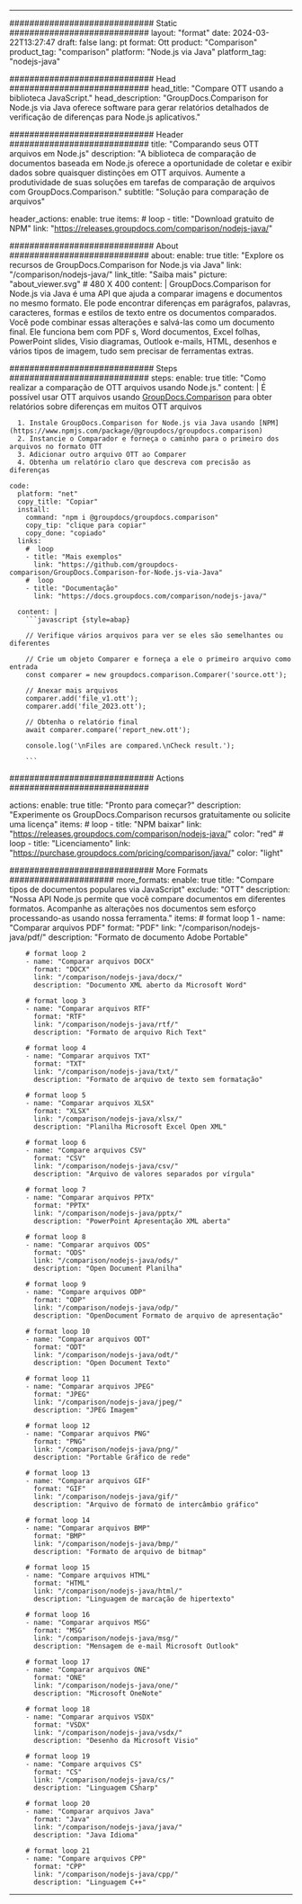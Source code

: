 
---
############################# Static ############################
layout: "format"
date:  2024-03-22T13:27:47
draft: false
lang: pt
format: Ott
product: "Comparison"
product_tag: "comparison"
platform: "Node.js via Java"
platform_tag: "nodejs-java"

############################# Head ############################
head_title: "Compare OTT usando a biblioteca JavaScript."
head_description: "GroupDocs.Comparison for Node.js via Java oferece software para gerar relatórios detalhados de verificação de diferenças para Node.js aplicativos."

############################# Header ############################
title: "Comparando seus OTT arquivos em Node.js" 
description: "A biblioteca de comparação de documentos baseada em Node.js oferece a oportunidade de coletar e exibir dados sobre quaisquer distinções em OTT arquivos. Aumente a produtividade de suas soluções em tarefas de comparação de arquivos com GroupDocs.Comparison."
subtitle: "Solução para comparação de arquivos" 

header_actions:
  enable: true
  items:
    #  loop
    - title: "Download gratuito de NPM"
      link: "https://releases.groupdocs.com/comparison/nodejs-java/"
      
############################# About ############################
about:
    enable: true
    title: "Explore os recursos de GroupDocs.Comparison for Node.js via Java"
    link: "/comparison/nodejs-java/"
    link_title: "Saiba mais"
    picture: "about_viewer.svg" # 480 X 400
    content: |
       GroupDocs.Comparison for Node.js via Java é uma API que ajuda a comparar imagens e documentos no mesmo formato. Ele pode encontrar diferenças em parágrafos, palavras, caracteres, formas e estilos de texto entre os documentos comparados. Você pode combinar essas alterações e salvá-las como um documento final. Ele funciona bem com PDF s, Word documentos, Excel folhas, PowerPoint slides, Visio diagramas, Outlook e-mails, HTML, desenhos e vários tipos de imagem, tudo sem precisar de ferramentas extras.

############################# Steps ############################
steps:
    enable: true
    title: "Como realizar a comparação de OTT arquivos usando Node.js."
    content: |
      É possível usar OTT arquivos usando [GroupDocs.Comparison](https://products.groupdocs.com/comparison/nodejs-java/) para obter relatórios sobre diferenças em muitos OTT arquivos
      
      1. Instale GroupDocs.Comparison for Node.js via Java usando [NPM](https://www.npmjs.com/package/@groupdocs/groupdocs.comparison)
      2. Instancie o Comparador e forneça o caminho para o primeiro dos arquivos no formato OTT
      3. Adicionar outro arquivo OTT ao Comparer
      4. Obtenha um relatório claro que descreva com precisão as diferenças
   
    code:
      platform: "net"
      copy_title: "Copiar"
      install:
        command: "npm i @groupdocs/groupdocs.comparison"
        copy_tip: "clique para copiar"
        copy_done: "copiado"
      links:
        #  loop
        - title: "Mais exemplos"
          link: "https://github.com/groupdocs-comparison/GroupDocs.Comparison-for-Node.js-via-Java"
        #  loop
        - title: "Documentação"
          link: "https://docs.groupdocs.com/comparison/nodejs-java/"
          
      content: |
        ```javascript {style=abap}

        // Verifique vários arquivos para ver se eles são semelhantes ou diferentes

        // Crie um objeto Comparer e forneça a ele o primeiro arquivo como entrada
        const comparer = new groupdocs.comparison.Comparer('source.ott');

        // Anexar mais arquivos
        comparer.add('file_v1.ott');
        comparer.add('file_2023.ott');

        // Obtenha o relatório final
        await comparer.compare('report_new.ott');

        console.log('\nFiles are compared.\nCheck result.');

        ```            

############################# Actions ############################

actions:
  enable: true
  title: "Pronto para começar?"
  description: "Experimente os GroupDocs.Comparison recursos gratuitamente ou solicite uma licença"
  items:
    #  loop
    - title: "NPM baixar"
      link: "https://releases.groupdocs.com/comparison/nodejs-java/"
      color: "red"
        #  loop
    - title: "Licenciamento"
      link: "https://purchase.groupdocs.com/pricing/comparison/java/"
      color: "light"


############################# More Formats #####################
more_formats:
    enable: true
    title: "Compare tipos de documentos populares via JavaScript"
    exclude: "OTT"
    description: "Nossa API Node.js permite que você compare documentos em diferentes formatos. Acompanhe as alterações nos documentos sem esforço processando-as usando nossa ferramenta."
    items: 
        # format loop 1
        - name: "Comparar arquivos PDF"
          format: "PDF"
          link: "/comparison/nodejs-java/pdf/"
          description: "Formato de documento Adobe Portable"

        # format loop 2
        - name: "Comparar arquivos DOCX"
          format: "DOCX"
          link: "/comparison/nodejs-java/docx/"
          description: "Documento XML aberto da Microsoft Word"

        # format loop 3
        - name: "Comparar arquivos RTF"
          format: "RTF"
          link: "/comparison/nodejs-java/rtf/"
          description: "Formato de arquivo Rich Text"

        # format loop 4
        - name: "Comparar arquivos TXT"
          format: "TXT"
          link: "/comparison/nodejs-java/txt/"
          description: "Formato de arquivo de texto sem formatação"

        # format loop 5
        - name: "Comparar arquivos XLSX"
          format: "XLSX"
          link: "/comparison/nodejs-java/xlsx/"
          description: "Planilha Microsoft Excel Open XML"

        # format loop 6
        - name: "Compare arquivos CSV"
          format: "CSV"
          link: "/comparison/nodejs-java/csv/"
          description: "Arquivo de valores separados por vírgula"

        # format loop 7
        - name: "Comparar arquivos PPTX"
          format: "PPTX"
          link: "/comparison/nodejs-java/pptx/"
          description: "PowerPoint Apresentação XML aberta"

        # format loop 8
        - name: "Comparar arquivos ODS"
          format: "ODS"
          link: "/comparison/nodejs-java/ods/"
          description: "Open Document Planilha"

        # format loop 9
        - name: "Compare arquivos ODP"
          format: "ODP"
          link: "/comparison/nodejs-java/odp/"
          description: "OpenDocument Formato de arquivo de apresentação"

        # format loop 10
        - name: "Comparar arquivos ODT"
          format: "ODT"
          link: "/comparison/nodejs-java/odt/"
          description: "Open Document Texto"

        # format loop 11
        - name: "Comparar arquivos JPEG"
          format: "JPEG"
          link: "/comparison/nodejs-java/jpeg/"
          description: "JPEG Imagem"

        # format loop 12
        - name: "Comparar arquivos PNG"
          format: "PNG"
          link: "/comparison/nodejs-java/png/"
          description: "Portable Gráfico de rede"

        # format loop 13
        - name: "Comparar arquivos GIF"
          format: "GIF"
          link: "/comparison/nodejs-java/gif/"
          description: "Arquivo de formato de intercâmbio gráfico"

        # format loop 14
        - name: "Comparar arquivos BMP"
          format: "BMP"
          link: "/comparison/nodejs-java/bmp/"
          description: "Formato de arquivo de bitmap"

        # format loop 15
        - name: "Compare arquivos HTML"
          format: "HTML"
          link: "/comparison/nodejs-java/html/"
          description: "Linguagem de marcação de hipertexto"

        # format loop 16
        - name: "Comparar arquivos MSG"
          format: "MSG"
          link: "/comparison/nodejs-java/msg/"
          description: "Mensagem de e-mail Microsoft Outlook"

        # format loop 17
        - name: "Comparar arquivos ONE"
          format: "ONE"
          link: "/comparison/nodejs-java/one/"
          description: "Microsoft OneNote"

        # format loop 18
        - name: "Comparar arquivos VSDX"
          format: "VSDX"
          link: "/comparison/nodejs-java/vsdx/"
          description: "Desenho da Microsoft Visio"

        # format loop 19
        - name: "Compare arquivos CS"
          format: "CS"
          link: "/comparison/nodejs-java/cs/"
          description: "Linguagem CSharp"

        # format loop 20
        - name: "Comparar arquivos Java"
          format: "Java"
          link: "/comparison/nodejs-java/java/"
          description: "Java Idioma"
          
        # format loop 21
        - name: "Compare arquivos CPP"
          format: "CPP"
          link: "/comparison/nodejs-java/cpp/"
          description: "Linguagem C++"
---